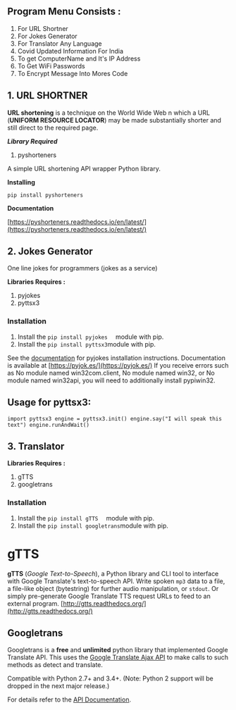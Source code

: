 ## Program Menu Consists :

 1. For URL Shortner
 2. For Jokes Generator
 3. For Translator Any Language 
 4. Covid Updated Information For India
 5. To get ComputerName and It's IP Address
 6. To Get WiFi Passwords
 7. To Encrypt Message Into Mores Code

## 1. URL SHORTNER
**URL shortening** is a technique on the World Wide Web n which a URL (**UNIFORM RESOURCE LOCATOR**) may be made substantially shorter and still direct to the required page.

***Library Required***

 1. pyshorteners
 
 A simple URL shortening API wrapper Python library.

 **Installing**

```
pip install pyshorteners
```
**Documentation**

[https://pyshorteners.readthedocs.io/en/latest/](https://pyshorteners.readthedocs.io/en/latest/)

## 2. Jokes Generator 
One line jokes for programmers (jokes as a service)

**Libraries Requires :**

 1. pyjokes
 2. pyttsx3

### Installation

1. Install the  ```pip install pyjokes  ``` module with pip.
2. Install the ```pip install pyttsx3```module with pip.

See the  [documentation](http://pyjok.es/install/)  for pyjokes installation instructions.
Documentation is available at  [https://pyjok.es/](https://pyjok.es/)
If you receive errors such as  No module named win32com.client,  No module named win32, or  No module named win32api, you will need to additionally install  pypiwin32.

## Usage for pyttsx3:
``import pyttsx3
engine = pyttsx3.init()
engine.say("I will speak this text")
engine.runAndWait()``



## 3. Translator

**Libraries Requires :**

 1. gTTS
 2. googletrans

### Installation

1. Install the  ```pip install gTTS  ``` module with pip.
2. Install the ```pip install googletrans```module with pip.

# gTTS

**gTTS**  (_Google Text-to-Speech_), a Python library and CLI tool to interface with Google Translate's text-to-speech API. Write spoken  `mp3`  data to a file, a file-like object (bytestring) for further audio manipulation, or  `stdout`. Or simply pre-generate Google Translate TTS request URLs to feed to an external program.  [http://gtts.readthedocs.org/](http://gtts.readthedocs.org/)

## Googletrans 
Googletrans is a  **free**  and  **unlimited**  python library that implemented Google Translate API. This uses the  [Google Translate Ajax API](https://translate.google.com/)  to make calls to such methods as detect and translate.

Compatible with Python 2.7+ and 3.4+. (Note: Python 2 support will be dropped in the next major release.)

For details refer to the  [API Documentation](https://py-googletrans.readthedocs.io/en/latest).


